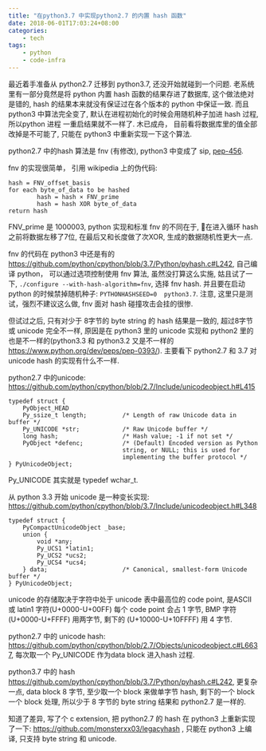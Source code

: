 ```yaml
---
title: "在python3.7 中实现python2.7 的内置 hash 函数"
date: 2018-06-01T17:03:24+08:00
categories:
    - tech
tags:
    - python
    - code-infra
---
```


最近着手准备从 python2.7 迁移到 python3.7, 还没开始就碰到一个问题. 老系统里有一部分竟然是将 python 内置 hash 函数的结果存进了数据库, 这个做法绝对是错的,
hash 的结果本来就没有保证过在各个版本的 python 中保证一致. 而且 python3 中算法完全变了, 默认在进程初始化的时候会用随机种子加进 hash 过程, 所以python 进程
一重启结果就不一样了. 木已成舟， 目前看将数据库里的值全部改掉是不可能了, 只能在 python3 中重新实现一下这个算法.

python2.7 中的hash 算法是 fnv (有修改), python3 中变成了 sip, [pep-456](https://www.python.org/dev/peps/pep-0456).

fnv 的实现很简单， 引用 wikipedia 上的伪代码:

    hash = FNV_offset_basis
    for each byte_of_data to be hashed
            hash = hash × FNV_prime
            hash = hash XOR byte_of_data
    return hash

FNV_prime 是 1000003, python 实现和标准 fnv 的不同在于, 在进入循环 hash 之前将数据左移了7位, 在最后又和长度做了次XOR, 生成的数据随机性更大一点. 

fnv 的代码在 python3 中还是有的 https://github.com/python/cpython/blob/3.7/Python/pyhash.c#L242,
自己编译 python， 可以通过选项控制使用 fnv 算法, 虽然没打算这么实施, 姑且试了一下, `./configure --with-hash-algorithm=fnv`, 选择 fnv hash. 并且要在启动 python 的时候禁掉随机种子: `PYTHONHASHSEED=0  python3.7`. 注意, 这里只是测试，强烈不建议这么做, fnv 面对 hash 碰撞攻击会挂的很惨.

但试过之后, 只有对少于 8字节的 byte string  的 hash 结果是一致的, 超过8字节 或 unicode 完全不一样, 原因是在 python3 里的 unicode 实现和 python2 里的也是不一样的(python3.3 和 python3.2 又是不一样的 https://www.python.org/dev/peps/pep-0393/).
主要看下 python2.7 和 3.7 对 unicode hash 的实现有什么不一样. 

python2.7 中的unicode: https://github.com/python/cpython/blob/2.7/Include/unicodeobject.h#L415

    typedef struct {
        PyObject_HEAD
        Py_ssize_t length;          /* Length of raw Unicode data in buffer */
        Py_UNICODE *str;            /* Raw Unicode buffer */
        long hash;                  /* Hash value; -1 if not set */
        PyObject *defenc;           /* (Default) Encoded version as Python
                                    string, or NULL; this is used for
                                    implementing the buffer protocol */
    } PyUnicodeObject;

Py_UNICODE 其实就是 typedef wchar_t.

从 python 3.3 开始 unicode 是一种变长实现: https://github.com/python/cpython/blob/3.7/Include/unicodeobject.h#L348 

    typedef struct {
        PyCompactUnicodeObject _base;
        union {
            void *any;
            Py_UCS1 *latin1;
            Py_UCS2 *ucs2;
            Py_UCS4 *ucs4;
        } data;                     /* Canonical, smallest-form Unicode buffer */
    } PyUnicodeObject;

unicode 的存储取决于字符中处于 unicode 表中最高位的 code point, 是ASCII 或 latin1 字符(U+0000-U+00FF) 每个 code point 会占 1 字节, BMP 字符(U+0000-U+FFFF) 用两字节, 剩下的 (U+10000-U+10FFFF) 用 4 字节.


python2.7 中的 unicode hash: https://github.com/python/cpython/blob/2.7/Objects/unicodeobject.c#L6637, 每次取一个 Py_UNICODE 作为data block 进入hash 过程.

python3.7 中的 hash https://github.com/python/cpython/blob/3.7/Python/pyhash.c#L242, 更复杂一点, data block 8 字节, 至少取一个 block 来做单字节 hash, 剩下的一个 block 一个 block 处理, 所以少于 8 字节的 byte string 结果和 python2.7 是一样的. 


知道了差异, 写了个 c extension, 把 python2.7 的 hash 在 python3 上重新实现了一下: https://github.com/monsterxx03/legacyhash , 只能在 python3 上编译, 只支持 byte string 和 unicode.
